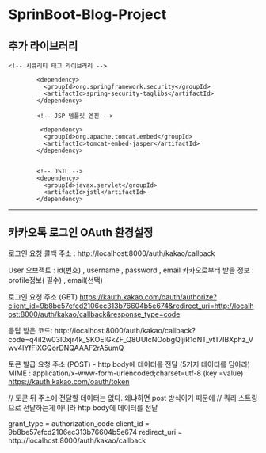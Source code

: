 # SprinBoot-Blog-Project


## 추가 라이브러리

```
<!-- 시큐리티 태그 라이브러리 -->
		
		<dependency>
		  <groupId>org.springframework.security</groupId>
		  <artifactId>spring-security-taglibs</artifactId>
		</dependency>
		 
		<!-- JSP 템플릿 엔진 -->
		 	
		 <dependency>
		  <groupId>org.apache.tomcat.embed</groupId>
		  <artifactId>tomcat-embed-jasper</artifactId>
		</dependency>
		
		
		<!-- JSTL -->
		<dependency>
		  <groupId>javax.servlet</groupId>
		  <artifactId>jstl</artifactId>
		</dependency>

```

---------------------

## 카카오톡 로그인 OAuth 환경설정

로그인 요청 콜백 주소 : http://localhost:8000/auth/kakao/callback

User 오브젝트 : id(번호) , username , password , email
카카오로부터 받을 정보 : profile정보( 필수) , email(선택)

로그인 요청 주소 (GET)
https://kauth.kakao.com/oauth/authorize?client_id=9b8be57efcd2106ec313b76604b5e674&redirect_uri=http://localhost:8000/auth/kakao/callback&response_type=code

응답 받은 코드:
http://localhost:8000/auth/kakao/callback?code=q4iI2w03I0xjr4k_SKOEIGkZF_Q8UUIcNOobgQljiR1dNT_vtT7IBXphz_Vwv4lYfFiXGQorDNQAAAF2rA5umQ

토큰 발급 요청 주소 (POST)  - http body에 데이터를 전달 (5가지 데이터를 담아라)
MIME : application/x-www-form-urlencoded;charset=utf-8 (key =value)
https://kauth.kakao.com/oauth/token 

// 토큰 뒤 주소에 전달할 데이터는 없다. 왜냐하면 post 방식이기 때문에
// 쿼리 스트링으로 전달하는게 아니라 http body에 데이터를 전달

grant_type = authorization_code
client_id = 9b8be57efcd2106ec313b76604b5e674
redirect_uri = http://localhost:8000/auth/kakao/callback

